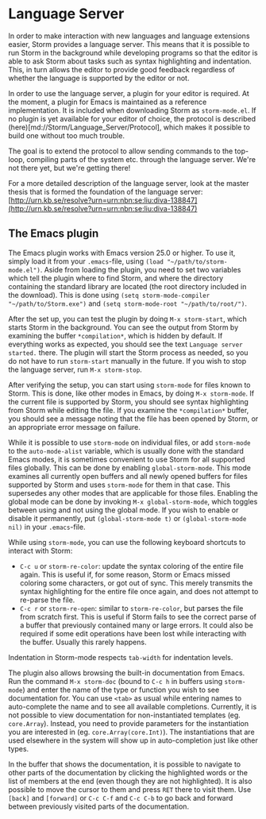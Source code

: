 Language Server
==================

In order to make interaction with new languages and language extensions easier, Storm provides a
language server. This means that it is possible to run Storm in the background while developing
programs so that the editor is able to ask Storm about tasks such as syntax highlighting and
indentation. This, in turn allows the editor to provide good feedback regardless of whether the
language is supported by the editor or not.


In order to use the language server, a plugin for your editor is required. At the moment, a plugin
for Emacs is maintained as a reference implementation. It is included when downloading Storm as
`storm-mode.el`. If no plugin is yet available for your editor of choice, the protocol is described
(here)[md://Storm/Language_Server/Protocol], which makes it possible to build one without too much
trouble.

The goal is to extend the protocol to allow sending commands to the top-loop, compiling parts of the
system etc. through the language server. We're not there yet, but we're getting there!

For a more detailed description of the language server, look at the master thesis that is formed the
foundation of the language server:
[http://urn.kb.se/resolve?urn=urn:nbn:se:liu:diva-138847](http://urn.kb.se/resolve?urn=urn:nbn:se:liu:diva-138847)

The Emacs plugin
-------------------

The Emacs plugin works with Emacs version 25.0 or higher. To use it, simply load it from your
`.emacs`-file, using `(load "~/path/to/storm-mode.el")`. Aside from loading the plugin, you need to
set two variables which tell the plugin where to find Storm, and where the directory containing the
standard library are located (the root directory included in the download). This is done using
`(setq storm-mode-compiler "~/path/to/Storm.exe")` and `(setq storm-mode-root "~/path/to/root/")`.

After the set up, you can test the plugin by doing `M-x storm-start`, which starts Storm in the
background. You can see the output from Storm by examining the buffer `*compilation*`, which is
hidden by default. If everything works as expected, you should see the text `Language server started.`
there. The plugin will start the Storm process as needed, so you do not have to run `storm-start`
manually in the future. If you wish to stop the language server, run `M-x storm-stop`.

After verifying the setup, you can start using `storm-mode` for files known to Storm. This is done,
like other modes in Emacs, by doing `M-x storm-mode`. If the current file is supported by Storm, you
should see syntax highlighting from Storm while editing the file. If you examine the `*compilation*`
buffer, you should see a message noting that the file has been opened by Storm, or an appropriate
error message on failure.

While it is possible to use `storm-mode` on individual files, or add `storm-mode` to the
`auto-mode-alist` variable, which is usually done with the standard Emacs modes, it is sometimes
convenient to use Storm for all supported files globally. This can be done by enabling
`global-storm-mode`. This mode examines all currently open buffers and all newly opened buffers for
files supported by Storm and uses `storm-mode` for them in that case. This supersedes any other
modes that are applicable for those files. Enabling the global mode can be done by invoking
`M-x global-storm-mode`, which toggles between using and not using the global mode. If you wish
to enable or disable it permanently, put `(global-storm-mode t)` or `(global-storm-mode nil)` in
your `.emacs`-file.

While using `storm-mode`, you can use the following keyboard shortcuts to interact with Storm:
* `C-c u` or `storm-re-color`: update the syntax coloring of the entire file again. This is useful if, for
  some reason, Storm or Emacs missed coloring some characters, or got out of sync. This
  merely transmits the syntax highlighting for the entire file once again, and does not
  attempt to re-parse the file.
* `C-c r` or `storm-re-open`: similar to `storm-re-color`, but parses the file from scratch first.
  This is useful if Storm fails to see the correct parse of a buffer that previously contained many
  or large errors. It could also be required if some edit operations have been lost while interacting
  with the buffer. Usually this rarely happens.

Indentation in Storm-mode respects `tab-width` for indentation levels.

The plugin also allows browsing the built-in documentation from Emacs. Run the command `M-x storm-doc`
(bound to `C-c h` in buffers using `storm-mode`) and enter the name of the type or function you wish
to see documentation for. You can use `<tab>` as usual while entering names to auto-complete the name
and to see all available completions. Currently, it is not possible to view documentation for
non-instantiated templates (eg. `core.Array`). Instead, you need to provide parameters for the
instantiation you are interested in (eg. `core.Array(core.Int)`). The instantiations that are used
elsewhere in the system will show up in auto-completion just like other types.

In the buffer that shows the documentation, it is possible to navigate to other parts of the documentation
by clicking the highlighted words or the list of members at the end (even though they are not highlighted).
It is also possible to move the cursor to them and press `RET` there to visit them. Use `[back]` and
`[forward]` or `C-c C-f` and `C-c C-b` to go back and forward between previously visited parts of the
documentation.
